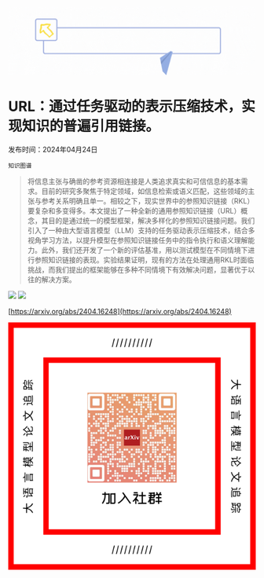 ![](https://raw.githubusercontent.com/HuggingAGI/HuggingArxiv/main/imgs/follow.gif)
# URL：通过任务驱动的表示压缩技术，实现知识的普遍引用链接。
发布时间：2024年04月24日

`知识图谱`
> 将信息主张与确凿的参考资源相连接是人类追求真实和可信信息的基本需求。目前的研究多聚焦于特定领域，如信息检索或语义匹配，这些领域的主张与参考关系明确且单一。相较之下，现实世界中的参照知识链接（RKL）要复杂和多变得多。本文提出了一种全新的通用参照知识链接（URL）概念，其目的是通过统一的模型框架，解决多样化的参照知识链接问题。我们引入了一种由大型语言模型（LLM）支持的任务驱动表示压缩技术，结合多视角学习方法，以提升模型在参照知识链接任务中的指令执行和语义理解能力。此外，我们还开发了一个新的评估基准，用以测试模型在不同情境下进行参照知识链接的表现。实验结果证明，现有的方法在处理通用RKL时面临挑战，而我们提出的框架能够在多种不同情境下有效解决问题，显著优于以往的解决方案。

![](https://raw.githubusercontent.com/HuggingAGI/HuggingArxiv/main/paper_images/2404.16248/x1.png)
![](https://raw.githubusercontent.com/HuggingAGI/HuggingArxiv/main/paper_images/2404.16248/x2.png)


[https://arxiv.org/abs/2404.16248](https://arxiv.org/abs/2404.16248)

![](https://raw.githubusercontent.com/HuggingAGI/HuggingArxiv/main/imgs/qrcode.png)
